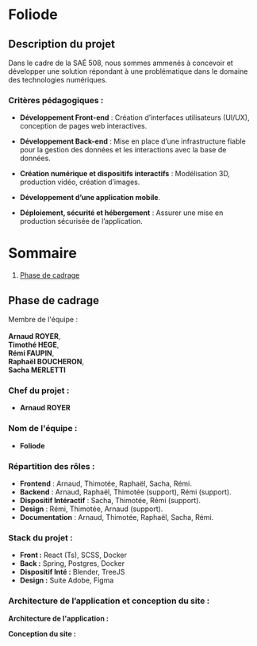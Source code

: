 # Foliode

## Description du projet 

Dans le cadre de la SAÉ 508, nous sommes ammenés à concevoir et développer une solution répondant à une problématique dans le domaine des technologies numériques.

### Critères pédagogiques :

- **Développement Front-end** : Création d’interfaces utilisateurs (UI/UX), conception de pages web interactives.

- **Développement Back-end** : Mise en place d’une infrastructure fiable pour la gestion des données et les interactions avec la base de données.

- **Création numérique et dispositifs interactifs** : Modélisation 3D, production vidéo, création d’images.

- **Développement d’une application mobile**.

- **Déploiement, sécurité et hébergement** : Assurer une mise en production sécurisée de l’application.


# Sommaire

1. [Phase de cadrage](#phase-de-cadrage)

## Phase de cadrage

Membre de l'équipe :<br><br> **Arnaud ROYER**,<br>  **Timothé HEGE**, <br> **Rémi FAUPIN**,<br>  **Raphaël BOUCHERON**, <br> **Sacha MERLETTI**
<br>

### Chef du projet :
 - **Arnaud ROYER**

### Nom de l'équipe : 
- **Foliode**

 ### Répartition des rôles : 

- **Frontend** : Arnaud, Thimotée, Raphaël, Sacha, Rémi.
- **Backend** : Arnaud, Raphaël, Thimotée (support), Rémi (support).
- **Dispositif Intéractif** : Sacha, Thimotée, Rémi (support).
- **Design** : Rémi, Thimotée, Arnaud (support).
- **Documentation** : Arnaud, Thimotée, Raphaël, Sacha, Rémi.

### Stack du projet :
- **Front :** React (Ts), SCSS, Docker
- **Back :** Spring, Postgres, Docker
- **Dispositif Inté :** Blender, TreeJS
- **Design :** Suite Adobe, Figma



### Architecture de l’application et conception du site :

**Architecture de l'application :**



**Conception du site :**

 
